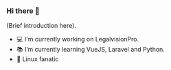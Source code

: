 ### Hi there 👋
(Brief introduction here).

- :computer: I'm currently working on LegalvisionPro.
- :books: I’m currently learning VueJS, Laravel and Python.
- :penguin: Linux fanatic
